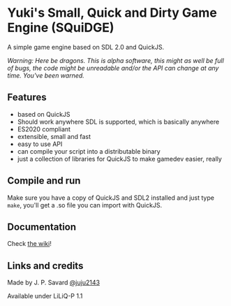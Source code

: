 # Yuki's Small, Quick and Dirty Game Engine (SQuiDGE)

A simple game engine based on SDL 2.0 and QuickJS.

*Warning: Here be dragons. This is alpha software, this might as well be full of bugs, the code might be unreadable and/or the API can change at any time. You've been warned.*

## Features

- based on QuickJS
- Should work anywhere SDL is supported, which is basically anywhere
- ES2020 compliant
- extensible, small and fast
- easy to use API
- can compile your script into a distributable binary
- just a collection of libraries for QuickJS to make gamedev easier, really

## Compile and run

Make sure you have a copy of QuickJS and SDL2 installed and just type `make`, you'll get a .so file you can import with QuickJS.

## Documentation

Check [the wiki](https://github.com/juju2143/squidge/wiki)!

## Links and credits

Made by J. P. Savard [@juju2143](http://twitter.com/juju2143)

Available under LiLiQ-P 1.1